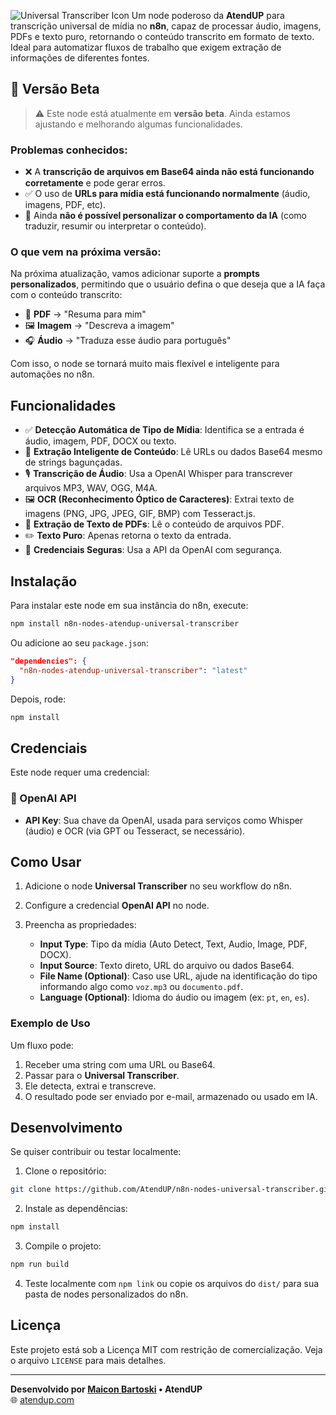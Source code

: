![Universal Transcriber Icon](https://img.atendup.com/github/universal-transcriber.png)
Um node poderoso da **AtendUP** para transcrição universal de mídia no **n8n**, capaz de processar áudio, imagens, PDFs e texto puro, retornando o conteúdo transcrito em formato de texto. Ideal para automatizar fluxos de trabalho que exigem extração de informações de diferentes fontes.

## 🚧 Versão Beta

> ⚠️ Este node está atualmente em **versão beta**. Ainda estamos ajustando e melhorando algumas funcionalidades.

### Problemas conhecidos:
- ❌ A **transcrição de arquivos em Base64 ainda não está funcionando corretamente** e pode gerar erros.
- ✅ O uso de **URLs para mídia está funcionando normalmente** (áudio, imagens, PDF, etc).
- 🔁 Ainda **não é possível personalizar o comportamento da IA** (como traduzir, resumir ou interpretar o conteúdo).

### O que vem na próxima versão:
Na próxima atualização, vamos adicionar suporte a **prompts personalizados**, permitindo que o usuário defina o que deseja que a IA faça com o conteúdo transcrito:

- 📄 **PDF** → "Resuma para mim"
- 🖼️ **Imagem** → "Descreva a imagem"
- 🎧 **Áudio** → "Traduza esse áudio para português"

Com isso, o node se tornará muito mais flexível e inteligente para automações no n8n.



## Funcionalidades

- ✅ **Detecção Automática de Tipo de Mídia**: Identifica se a entrada é áudio, imagem, PDF, DOCX ou texto.
- 🤖 **Extração Inteligente de Conteúdo**: Lê URLs ou dados Base64 mesmo de strings bagunçadas.
- 🎙️ **Transcrição de Áudio**: Usa a OpenAI Whisper para transcrever arquivos MP3, WAV, OGG, M4A.
- 🖼️ **OCR (Reconhecimento Óptico de Caracteres)**: Extrai texto de imagens (PNG, JPG, JPEG, GIF, BMP) com Tesseract.js.
- 📄 **Extração de Texto de PDFs**: Lê o conteúdo de arquivos PDF.
- ✏️ **Texto Puro**: Apenas retorna o texto da entrada.
- 🔐 **Credenciais Seguras**: Usa a API da OpenAI com segurança.

## Instalação

Para instalar este node em sua instância do n8n, execute:

```bash
npm install n8n-nodes-atendup-universal-transcriber
```

Ou adicione ao seu `package.json`:

```json
"dependencies": {
  "n8n-nodes-atendup-universal-transcriber": "latest"
}
```

Depois, rode:

```bash
npm install
```

## Credenciais

Este node requer uma credencial:

### 🔑 OpenAI API

- **API Key**: Sua chave da OpenAI, usada para serviços como Whisper (áudio) e OCR (via GPT ou Tesseract, se necessário).

## Como Usar

1. Adicione o node **Universal Transcriber** no seu workflow do n8n.
2. Configure a credencial **OpenAI API** no node.
3. Preencha as propriedades:

   - **Input Type**: Tipo da mídia (Auto Detect, Text, Audio, Image, PDF, DOCX).
   - **Input Source**: Texto direto, URL do arquivo ou dados Base64.
   - **File Name (Optional)**: Caso use URL, ajude na identificação do tipo informando algo como `voz.mp3` ou `documento.pdf`.
   - **Language (Optional)**: Idioma do áudio ou imagem (ex: `pt`, `en`, `es`).

### Exemplo de Uso

Um fluxo pode:

1. Receber uma string com uma URL ou Base64.
2. Passar para o **Universal Transcriber**.
3. Ele detecta, extrai e transcreve.
4. O resultado pode ser enviado por e-mail, armazenado ou usado em IA.

## Desenvolvimento

Se quiser contribuir ou testar localmente:

1. Clone o repositório:

```bash
git clone https://github.com/AtendUP/n8n-nodes-universal-transcriber.git
```

2. Instale as dependências:

```bash
npm install
```

3. Compile o projeto:

```bash
npm run build
```

4. Teste localmente com `npm link` ou copie os arquivos do `dist/` para sua pasta de nodes personalizados do n8n.

## Licença

Este projeto está sob a Licença MIT com restrição de comercialização. Veja o arquivo `LICENSE` para mais detalhes.

---

**Desenvolvido por [Maicon Bartoski](https://github.com/maiconbartoski) • AtendUP**  
🌐 [atendup.com](https://atendup.com)
